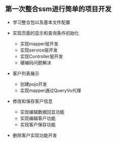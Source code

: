 ## 第一次整合ssm进行简单的项目开发

- 学习整合包以及基本文件配置

- 实现页面的显示和查询条件初始化
  - 实现mapper层开发
  - 实现service层开发
  - 实现Controller层开发
  - 硬编码问题解决

- 客户列表展示
  - 创建pojo开发
  - 实现mapper通过QueryVo代理
  
- 修改和保存客户信息
    - 实现编辑数据回显功能
    - 实现编辑客户功能
    - 实现客户保存功能
    
- 删除客户实现功能开发
